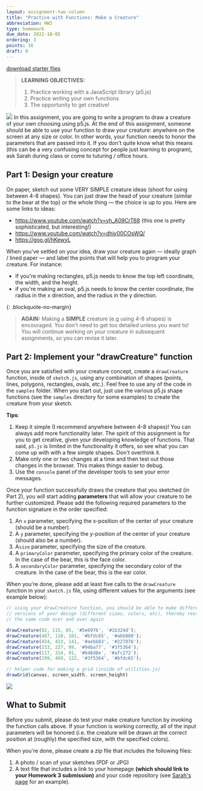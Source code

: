 ```yaml
---
layout: assignment-two-column
title: "Practice with Functions: Make a Creature"
abbreviation: HW3
type: homework
due_date: 2022-10-05
ordering: 3
points: 16
draft: 0
---
```


<a class="nu-button" href="/fall2022/course-files/homework/hw03.zip">
    download starter files 
    <i class="fas fa-download"></i>
</a>

> **LEARNING OBJECTIVES:** 
> 1. Practice working with a JavaScript library (p5.js)
> 1. Practice writing your own functions
> 1. The opportunity to get creative!

<img class="creature" src="/fall2022/assets/images/homework/hw03/creature.png" /> In this assignment, you are going to write a program to draw a creature of your own choosing using p5.js. At the end of this assignment, someone should be able to use your function to draw your creature: anywhere on the screen at any size or color. In other words, your function needs to honor the parameters that are passed into it. If you don't quite know what this means (this can be a very confusing concept for people just learning to program), ask Sarah during class or come to tuturing / office hours.

## Part 1: Design your creature
On paper, sketch out some VERY SIMPLE creature ideas (shoot for using between 4-8 shapes). You can just draw the head of your creature (similar to the bear at the top) or the whole thing — the choice is up to you. Here are some links to ideas:

* <a href="https://www.youtube.com/watch?v=yh_A09CrT68" target="_blank">https://www.youtube.com/watch?v=yh_A09CrT68</a> (this one is pretty sophisticated, but interesting!)
* <a href="circle drawing monsters" target="_blank">https://www.youtube.com/watch?v=dhiy00COsWQ/</a>
* <a href="https://goo.gl/hKewyL" target="_blank">https://goo.gl/hKewyL</a>

When you've settled on your idea, draw your creature again — ideally graph / lined paper — and label the points that will help you to program your creature. For instance: 
* If you're making rectangles, p5.js needs to know the top left coordinate, the width, and the height. 
* if you're making an oval, p5.js needs to know the center coordinate, the radius in the x direction, and the radius in the y direction. 

{: .blockquote-no-margin}
> **AGAIN:** Making a **SIMPLE** creature (e.g using 4-8 shapes) is encouraged. You don’t need to get too detailed unless you want to! You will continue working on your creature in subsequent assignments, so you can revise it later.

## Part 2: Implement your "drawCreature" function

Once you are satisfied with your creature concept, create a `drawCreature` function, inside of `sketch.js`, using any combination of shapes (points, lines, polygons, rectangles, ovals, etc.). Feel free to use any of the code in the `samples` folder. When you start out, just use the various p5.js shape functions (see the `samples` directory for some examples) to create the creature from your sketch.

**Tips**: 
1. Keep it simple (I recommend anywhere between 4-8 shapes)! You can always add more functionality later. The spirit of this assignment is for you to get creative, given your developing knowledge of functions. That said, `p5.js` is limited in the functionality it offers, so see what you can come up with with a few simple shapes. Don't overthink it.
2. Make only one or two changes at a time and then test out those changes in the browser. This makes things easier to debug.
3. Use the `console` panel of the developer tools to see your error messages.

Once your function successfully draws the creature that you sketched (in Part 2), you will start adding **parameters** that will allow your creature to be further customized. Please add the following required parameters to the function signature in the order specified:

1. An `x` parameter, specifying the x-position of the center of your creature (should be a number).
1. A `y` parameter, specifying the y-position of the center of your creature (should also be a number).
1. A`size` parameter, specifying the size of the creature.
1. A `primaryColor` parameter, specifying the primary color of the creature. In the case of the bear, this is the face color.
1. A `secondaryColor` parameter, specifying the secondary color of the creature. In the case of the bear, this is the ear color.

When you're done, please add at least five calls to the `drawCreature` function in your `sketch.js` file, using different values for the arguments (see example below):

```js
// using your drawCreature function, you should be able to make different 
// versions of your design (different sizes, colors, etc), thereby reusing 
// the same code over and over again

drawCreature(92, 115, 85, '#5e6976', '#1b324d');
drawCreature(487, 110, 101, '#bfdc65', '#abb880');
drawCreature(454, 423, 141, '#aebb83', '#227876');
drawCreature(333, 227, 99, '#94ba77', '#3f5364');
drawCreature(117, 314, 91, '#648d8e', '#afc272');
drawCreature(199, 469, 122, '#3f5364', '#bfdc65');

// helper code for making a grid (inside of utilities.js)
drawGrid(canvas, screen_width, screen_height)
```

<img class="medium frame center" src="/fall2022/assets/images/homework/hw03/creatures.png" />


## What to Submit
Before you submit, please do test your make creature function by invoking the function calls above. If your function is working correctly, all of the input parameters will be honored (i.e. the creature will be drawn at the correct position at (roughly) the specified size, with the specified colors).

When you're done, please create a zip file that includes the following files:

1. A photo / scan of your sketches (PDF or JPG)
1. A text file that includes a link to your homepage **(which should link to your Homework 3 submission)** and your code repository (see <a href="https://vanwars.github.io/csci185-coursework/" target="_blank">Sarah's page</a> for an example).
